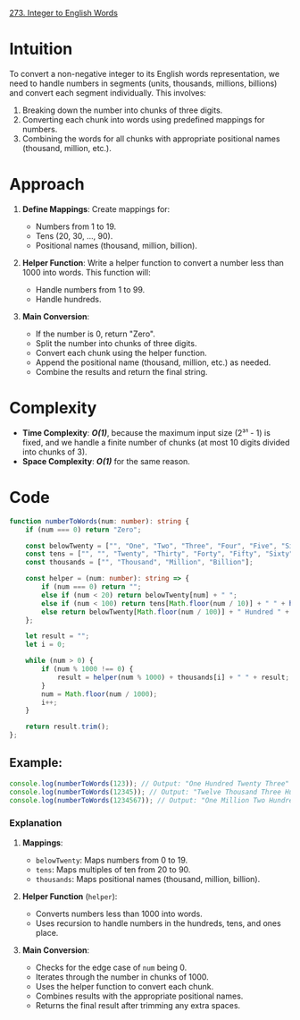 [273. Integer to English Words](https://leetcode.com/problems/integer-to-english-words/)

# Intuition

To convert a non-negative integer to its English words representation, we need to handle numbers in segments (units, thousands, millions, billions) and convert each segment individually. This involves:
1. Breaking down the number into chunks of three digits.
2. Converting each chunk into words using predefined mappings for numbers.
3. Combining the words for all chunks with appropriate positional names (thousand, million, etc.).

# Approach

1. **Define Mappings**: Create mappings for:
   - Numbers from 1 to 19.
   - Tens (20, 30, ..., 90).
   - Positional names (thousand, million, billion).

2. **Helper Function**: Write a helper function to convert a number less than 1000 into words. This function will:
   - Handle numbers from 1 to 99.
   - Handle hundreds.

3. **Main Conversion**:
   - If the number is 0, return "Zero".
   - Split the number into chunks of three digits.
   - Convert each chunk using the helper function.
   - Append the positional name (thousand, million, etc.) as needed.
   - Combine the results and return the final string.

# Complexity

- **Time Complexity**: ***O(1)***, because the maximum input size (2³¹ - 1) is fixed, and we handle a finite number of chunks (at most 10 digits divided into chunks of 3).
- **Space Complexity**: ***O(1)*** for the same reason.

# Code

```typescript
function numberToWords(num: number): string {
    if (num === 0) return "Zero";

    const belowTwenty = ["", "One", "Two", "Three", "Four", "Five", "Six", "Seven", "Eight", "Nine", "Ten", "Eleven", "Twelve", "Thirteen", "Fourteen", "Fifteen", "Sixteen", "Seventeen", "Eighteen", "Nineteen"];
    const tens = ["", "", "Twenty", "Thirty", "Forty", "Fifty", "Sixty", "Seventy", "Eighty", "Ninety"];
    const thousands = ["", "Thousand", "Million", "Billion"];

    const helper = (num: number): string => {
        if (num === 0) return "";
        else if (num < 20) return belowTwenty[num] + " ";
        else if (num < 100) return tens[Math.floor(num / 10)] + " " + helper(num % 10);
        else return belowTwenty[Math.floor(num / 100)] + " Hundred " + helper(num % 100);
    };

    let result = "";
    let i = 0;

    while (num > 0) {
        if (num % 1000 !== 0) {
            result = helper(num % 1000) + thousands[i] + " " + result;
        }
        num = Math.floor(num / 1000);
        i++;
    }

    return result.trim();
};

```

## Example:
```typescript
console.log(numberToWords(123)); // Output: "One Hundred Twenty Three"
console.log(numberToWords(12345)); // Output: "Twelve Thousand Three Hundred Forty Five"
console.log(numberToWords(1234567)); // Output: "One Million Two Hundred Thirty Four Thousand Five Hundred Sixty Seven"
```

### Explanation

1. **Mappings**: 
   - `belowTwenty`: Maps numbers from 0 to 19.
   - `tens`: Maps multiples of ten from 20 to 90.
   - `thousands`: Maps positional names (thousand, million, billion).

2. **Helper Function** (`helper`):
   - Converts numbers less than 1000 into words.
   - Uses recursion to handle numbers in the hundreds, tens, and ones place.

3. **Main Conversion**:
   - Checks for the edge case of `num` being 0.
   - Iterates through the number in chunks of 1000.
   - Uses the helper function to convert each chunk.
   - Combines results with the appropriate positional names.
   - Returns the final result after trimming any extra spaces.